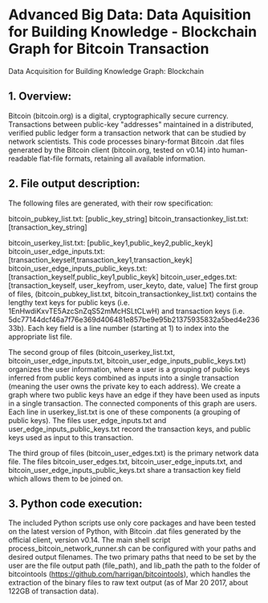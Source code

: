 # Advanced Big Data: Data Aquisition for Building Knowledge - Blockchain Graph for Bitcoin Transaction
Data Acquisition for Building Knowledge Graph: Blockchain 

## 1.	Overview:
Bitcoin (bitcoin.org) is a digital, cryptographically secure currency. Transactions between public-key "addresses" maintained in a distributed, verified public ledger form a transaction network that can be studied by network scientists. This code processes binary-format Bitcoin .dat files generated by the Bitcoin client (bitcoin.org, tested on v0.14) into human-readable flat-file formats, retaining all available information. 

## 2.	File output description:
The following files are generated, with their row specification:

bitcoin_pubkey_list.txt: [public_key_string]
bitcoin_transactionkey_list.txt: [transaction_key_string]

bitcoin_userkey_list.txt: [public_key1,public_key2,public_keyk]
bitcoin_user_edge_inputs.txt: [transaction_keyself,transaction_key1,transaction_keyk]
bitcoin_user_edge_inputs_public_keys.txt: [transaction_keyself,public_key1,public_keyk]
bitcoin_user_edges.txt: [transaction_keyself, user_keyfrom, user_keyto, date, value]
The first group of files, (bitcoin_pubkey_list.txt, bitcoin_transactionkey_list.txt) contains the lengthy text keys for public keys (i.e. 1EnHwdiKxvTE5AzcSnZqS52mMcHSLtCLwH) and transaction keys (i.e. 5dc77144dcf46a7f76e369d406481e857be9e95b21375935832a5bed4e23633b). Each key field is a line number (starting at 1) to index into the appropriate list file. 

The second group of files (bitcoin_userkey_list.txt, bitcoin_user_edge_inputs.txt, bitcoin_user_edge_inputs_public_keys.txt) organizes the user information, where a user is a grouping of public keys inferred from public keys combined as inputs into a single transaction (meaning the user owns the private key to each address).  We create a graph where two public keys have an edge if they have been used as inputs in a single transaction. The connected components of this graph are users. Each line in userkey_list.txt is one of these components (a grouping of public keys). The files user_edge_inputs.txt and user_edge_inputs_public_keys.txt record the transaction keys, and public keys used as input to this transaction.

The third group of files (bitcoin_user_edges.txt) is the primary network data file. The files bitcoin_user_edges.txt,  bitcoin_user_edge_inputs.txt, and bitcoin_user_edge_inputs_public_keys.txt share a transaction key field which allows them to be joined on. 

## 3.	Python code execution:
The included Python scripts use only core packages and have been tested on the latest version of Python, with Bitcoin .dat files generated by the official client, version v0.14. 
The main shell script process_bitcoin_network_runner.sh can be configured with your paths and desired output filenames. The two primary paths that need to be set by the user are the file output path (file_path), and lib_path the path to  the folder of bitcointools (https://github.com/harrigan/bitcointools), which handles the extraction of the binary files to raw text output (as of Mar 20 2017, about 122GB of transaction data).


